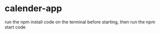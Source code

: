 # calender-app

run the npm install code on the terminal before starting, then run the npm start code
